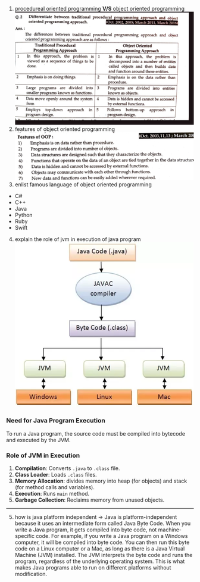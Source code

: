 1. procedureal oriented programming  **V/S**  object oriented programming 
![image](.attachments/a0378cbf5675896eaa6f6d5452bfc6119aa863c5.jpg)
2. features of object oriented programming
   ![image](.attachments/398fb22adf1de1d4f45af0737bbcae28f7412c74.jpg)
3. enlist famous language of object oriented programming
- C#
- C++
- Java
- Python
- Ruby
- Swift

4. explain the role of jvm in execution of java program
![image](.attachments/6cf738d2763dc73222dfe6346825572d68e11268.webp)


### Need for Java Program Execution

To run a Java program, the source code must be compiled into bytecode and executed by the JVM.

### Role of JVM in Execution

1. **Compilation**: Converts `.java` to `.class` file.
2. **Class Loader**: Loads `.class` files.
3. **Memory Allocation**: divides memory into  heap (for objects) and stack (for method calls and variables).
4. **Execution**: Runs `main` method.
5. **Garbage Collection**: Reclaims memory from unused objects.
***

5. how is java platform independent 
-> Java is platform-independent because it uses an intermediate form called Java Byte Code. When you write a Java program, it gets compiled into byte code, not machine-specific code. For example, if you write a Java program on a Windows computer, it will be compiled into byte code. You can then run this byte code on a Linux computer or a Mac, as long as there is a Java Virtual Machine (JVM) installed. The JVM interprets the byte code and runs the program, regardless of the underlying operating system. This is what makes Java programs able to run on different platforms without modification.